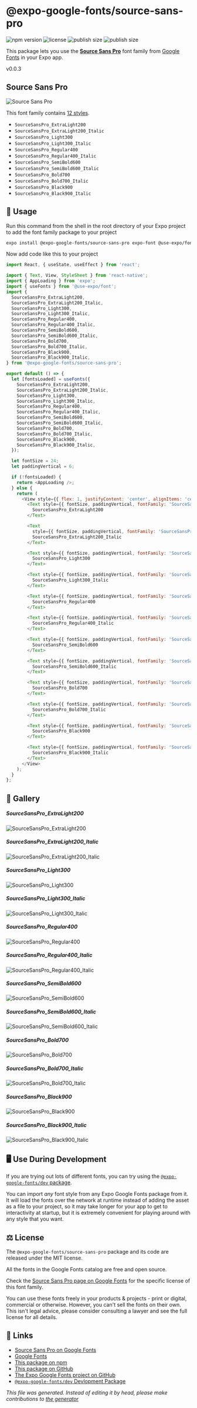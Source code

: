 # @expo-google-fonts/source-sans-pro

![npm version](https://flat.badgen.net/npm/v/@expo-google-fonts/source-sans-pro)
![license](https://flat.badgen.net/github/license/expo/google-fonts)
![publish size](https://flat.badgen.net/packagephobia/install/@expo-google-fonts/source-sans-pro)
![publish size](https://flat.badgen.net/packagephobia/publish/@expo-google-fonts/source-sans-pro)

This package lets you use the [**Source Sans Pro**](https://fonts.google.com/specimen/Source+Sans+Pro) font family from [Google Fonts](https://fonts.google.com/) in your Expo app.

v0.0.3

## Source Sans Pro

![Source Sans Pro](./font-family.png)

This font family contains [12 styles](#gallery).

- `SourceSansPro_ExtraLight200`
- `SourceSansPro_ExtraLight200_Italic`
- `SourceSansPro_Light300`
- `SourceSansPro_Light300_Italic`
- `SourceSansPro_Regular400`
- `SourceSansPro_Regular400_Italic`
- `SourceSansPro_SemiBold600`
- `SourceSansPro_SemiBold600_Italic`
- `SourceSansPro_Bold700`
- `SourceSansPro_Bold700_Italic`
- `SourceSansPro_Black900`
- `SourceSansPro_Black900_Italic`

## 🔡 Usage

Run this command from the shell in the root directory of your Expo project to add the font family package to your project
```sh
expo install @expo-google-fonts/source-sans-pro expo-font @use-expo/font
```

Now add code like this to your project
```js
import React, { useState, useEffect } from 'react';

import { Text, View, StyleSheet } from 'react-native';
import { AppLoading } from 'expo';
import { useFonts } from '@use-expo/font';
import {
  SourceSansPro_ExtraLight200,
  SourceSansPro_ExtraLight200_Italic,
  SourceSansPro_Light300,
  SourceSansPro_Light300_Italic,
  SourceSansPro_Regular400,
  SourceSansPro_Regular400_Italic,
  SourceSansPro_SemiBold600,
  SourceSansPro_SemiBold600_Italic,
  SourceSansPro_Bold700,
  SourceSansPro_Bold700_Italic,
  SourceSansPro_Black900,
  SourceSansPro_Black900_Italic,
} from '@expo-google-fonts/source-sans-pro';

export default () => {
  let [fontsLoaded] = useFonts({
    SourceSansPro_ExtraLight200,
    SourceSansPro_ExtraLight200_Italic,
    SourceSansPro_Light300,
    SourceSansPro_Light300_Italic,
    SourceSansPro_Regular400,
    SourceSansPro_Regular400_Italic,
    SourceSansPro_SemiBold600,
    SourceSansPro_SemiBold600_Italic,
    SourceSansPro_Bold700,
    SourceSansPro_Bold700_Italic,
    SourceSansPro_Black900,
    SourceSansPro_Black900_Italic,
  });

  let fontSize = 24;
  let paddingVertical = 6;

  if (!fontsLoaded) {
    return <AppLoading />;
  } else {
    return (
      <View style={{ flex: 1, justifyContent: 'center', alignItems: 'center' }}>
        <Text style={{ fontSize, paddingVertical, fontFamily: 'SourceSansPro_ExtraLight200' }}>
          SourceSansPro_ExtraLight200
        </Text>

        <Text
          style={{ fontSize, paddingVertical, fontFamily: 'SourceSansPro_ExtraLight200_Italic' }}>
          SourceSansPro_ExtraLight200_Italic
        </Text>

        <Text style={{ fontSize, paddingVertical, fontFamily: 'SourceSansPro_Light300' }}>
          SourceSansPro_Light300
        </Text>

        <Text style={{ fontSize, paddingVertical, fontFamily: 'SourceSansPro_Light300_Italic' }}>
          SourceSansPro_Light300_Italic
        </Text>

        <Text style={{ fontSize, paddingVertical, fontFamily: 'SourceSansPro_Regular400' }}>
          SourceSansPro_Regular400
        </Text>

        <Text style={{ fontSize, paddingVertical, fontFamily: 'SourceSansPro_Regular400_Italic' }}>
          SourceSansPro_Regular400_Italic
        </Text>

        <Text style={{ fontSize, paddingVertical, fontFamily: 'SourceSansPro_SemiBold600' }}>
          SourceSansPro_SemiBold600
        </Text>

        <Text style={{ fontSize, paddingVertical, fontFamily: 'SourceSansPro_SemiBold600_Italic' }}>
          SourceSansPro_SemiBold600_Italic
        </Text>

        <Text style={{ fontSize, paddingVertical, fontFamily: 'SourceSansPro_Bold700' }}>
          SourceSansPro_Bold700
        </Text>

        <Text style={{ fontSize, paddingVertical, fontFamily: 'SourceSansPro_Bold700_Italic' }}>
          SourceSansPro_Bold700_Italic
        </Text>

        <Text style={{ fontSize, paddingVertical, fontFamily: 'SourceSansPro_Black900' }}>
          SourceSansPro_Black900
        </Text>

        <Text style={{ fontSize, paddingVertical, fontFamily: 'SourceSansPro_Black900_Italic' }}>
          SourceSansPro_Black900_Italic
        </Text>
      </View>
    );
  }
};

```

## 📖 Gallery

##### SourceSansPro_ExtraLight200
![SourceSansPro_ExtraLight200](./069aaad5d271d9417c8b97f8312f686cf5a9a41a8e3644b572c60c8e176ed7e0.ttf.png)

##### SourceSansPro_ExtraLight200_Italic
![SourceSansPro_ExtraLight200_Italic](./1538944579d3bc333bfe34ed45c1db572897fcf695af75f4e45ef5ac42c3aa12.ttf.png)

##### SourceSansPro_Light300
![SourceSansPro_Light300](./bb276921895494650544883e21f7d2bc91ec918522ac3d355582b0cd472592cc.ttf.png)

##### SourceSansPro_Light300_Italic
![SourceSansPro_Light300_Italic](./c068f601e24f3e8ced3014cb3dc4a32022c06af8e27ca870d6c76432d280e75a.ttf.png)

##### SourceSansPro_Regular400
![SourceSansPro_Regular400](./6ed615e8d0355256e2d6d907b3addb929879c90c8383dd566b2208c79ffd16f7.ttf.png)

##### SourceSansPro_Regular400_Italic
![SourceSansPro_Regular400_Italic](./e35d7fde727174172e9689f4584ff9e4559a37ca0b39b096fa72f0f657b31bc9.ttf.png)

##### SourceSansPro_SemiBold600
![SourceSansPro_SemiBold600](./5629ccf5ed16fa41c51a964b882a8e1e1e395a714906a90567278bd0c439ecc1.ttf.png)

##### SourceSansPro_SemiBold600_Italic
![SourceSansPro_SemiBold600_Italic](./e8bcda13818deef42d6e19f3009f6e18a595746c5dcc1d35c56280c5dea32b21.ttf.png)

##### SourceSansPro_Bold700
![SourceSansPro_Bold700](./6b9e7872867a9a0fca2083e62b2c39727a93c81b736fb1e21cc1c29ba89008ff.ttf.png)

##### SourceSansPro_Bold700_Italic
![SourceSansPro_Bold700_Italic](./f417993b734490d591dd2a3f10022f8ff1a376876eeca00098baf25759b2522b.ttf.png)

##### SourceSansPro_Black900
![SourceSansPro_Black900](./1d969d176ba4ea2075fe69e5b9799e9dbc146889092823d49453241c80e93a2a.ttf.png)

##### SourceSansPro_Black900_Italic
![SourceSansPro_Black900_Italic](./954080abe4fffebb675bea9c34eb0d873cf25f8674e9d55cde4c9c962f44a421.ttf.png)


## 🖥️ Use During Development

If you are trying out lots of different fonts, you can try using the [`@expo-google-fonts/dev` package](https://github.com/expo/google-fonts/tree/master/font-packages/dev#readme).

You can import *any* font style from any Expo Google Fonts package from it. It will load the fonts
over the network at runtime instead of adding the asset as a file to your project, so it may take longer
for your app to get to interactivity at startup, but it is extremely convenient
for playing around with any style that you want.

## ⚖️ License

The `@expo-google-fonts/source-sans-pro` package and its code are released under the MIT license.

All the fonts in the Google Fonts catalog are free and open source.

Check the [Source Sans Pro page on Google Fonts](https://fonts.google.com/specimen/Source+Sans+Pro) for the specific license of this font family.

You can use these fonts freely in your products & projects - print or digital, commercial or otherwise. However, you can't sell the fonts on their own. This isn't legal advice, please consider consulting a lawyer and see the full license for all details.

## 🔗 Links

- [Source Sans Pro on Google Fonts](https://fonts.google.com/specimen/Source+Sans+Pro)
- [Google Fonts](https://fonts.google.com/)
- [This package on npm](https://www.npmjs.com/package/@expo-google-fonts/source-sans-pro)
- [This package on GitHub](https://github.com/expo/google-fonts/tree/master/font-packages/source-sans-pro)
- [The Expo Google Fonts project on GitHub](https://github.com/expo/google-fonts)
- [`@expo-google-fonts/dev` Devlopment Package](https://github.com/expo/google-fonts/tree/master/font-packages/dev)


*This file was generated. Instead of editing it by head, please make contributions to [the generator](https://github.com/expo/google-fonts/tree/master/packages/generator)*
